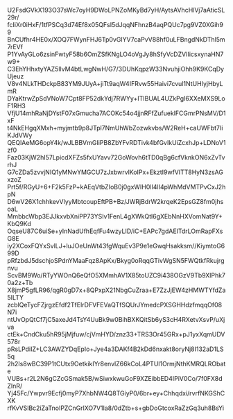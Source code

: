 U2FsdGVkX193O37sWc7oyH9DWoLPNZoMKyBd7yH/AytsAVhcHlVj7aAticSL29r/
fcIiXr0iHxF/1tfPSCq3d74Ef8x05QFsI5dJqqNFhnzB4aqPQUc7pg9VZ0XGih99
BnCUfhr4HE0x/XOQ7FWynFHJ6Tp0vGIYV7caPvV88hf0uLFBngdNkDThl5m7rEVf
P1YvAyGLo6zsinFwtyF58b6OmZSfKNgLO4oVgJy8hSfyVcDZVIIicsxynaHN7w9+
C3EhYHhxtyYAZ5llvM4btLwgNwH/G7/3DUhKqpzW33NvuhjiOhh9K9KCqDyUjeuz
V8v4NLkTHDckpB83YM9JUyA+jiTt9aqW4IFRvw55Haivi7cvul1NtUHIyjHbyLmR
DYaKtrwZpSdVNoW7Cpt8FP52dkYdj7RWYy+ITIBUAL4UZkPgI6XXeMXS9LoF1RH3
VfjU14mhRaNjDYstF07xGmucha7ACOKc54o4jjnRFfZufueklFCGmrPNsMV/D1xF
t4NkEHgqXMxh+myjmtb9p8JTpl7NmUhWbZozwkvbs/W2ReH+caUWFbt7IiKJdVWy
QEQlAeMG6opY4k/wJLBBVmGIiPB8ZbYFvRDTivk4bfGvIkUiZcxhJp+LDNoV1zf0
Faz03KjW2hI57LpicdXFZs5fxUYavv72GoWovh6tTD0qBg6cfVknkON6xZvTvrhJ
G7cZDa5zvvjNIQ1yMNwYMGCU7zJxbwrvlKoIPx+EkztI9wfVlTT8HyN3zsAGxzoZ
Prt5f/RGyU+6+F2k5FzP+kAEqVtbZIoB0j0gxWIH0lI4lI4pWhMdVMTPvCxJ2hpN
D6wV26X1chhkevVlyyMbtcoupEftPB+Bz/JWRjBdrW2krqeK2EpsGZ8fm0jhsoaL
MmbbcWbp3EJJkxvbXniPP73YSIv1FenL4gXWkQtl6gXEbNnHXVomNat9Y+KbQ9Kd
OqseU87C6uiSe+yInNadUfhEqfFu4wzyLID/iC+EAPc7gdAEITdrLOmRapFXsG8E
iy2XCoxFQYxSvlLJ+luJOeUnWt43fgWquEv3P9e1eGwqHsakksm//KiymtoG699D
pRfzbdJ5dschjoSPdnYMaaFqz8ApKx/Bkyg0oRqqGTivWgSN5FWQtkfRkujrgnvu
ScvBM9Wo/RTyYWOnQ6eQfO5XMmhAV1X85toUZC9i438OGzV9Tb9XlPhk70a2z+Tb
X8jmP5gfLR96/qgR0gD7x+8QPxpX21NbgCuZraa+E7ZzJjEW4zHMWTYfdZa5ILTY
zcblQeTycFZjrgzEfdf2TfElrDFVFEVaQTfSQUrJYmedcPXSGHHdzfmqqOf08N7i
ntUvOpQtCf7jC5axeJd4TsY4UuBk9w0BihBXKQitSb6yS3cH4RXetvXsvP/uXjva
ctEk+CndCku5hR95jMjfuw/cjVmHYD/znz33+TRS3Or45GRx+pJ1yxXqmUDV578r
pRsLPdiIZ+LC3AWZYDqEpIo+Jye4a3DAKf4B2kDd6nxakt8oryNj8I132aD1LS5q
2h2Is8wBC39P1tCUtx9OetkikIYr8envlZ66kCoL4PTUl1OrmjNthKMRQLRObate
VUBs+r2L2N6gCZcGSmak5B/wSiwxkwuGoF9XZEibbED4IPiV0Co/7f0FX8dZlnR/
Yj45Fc/Ywpvr9Ecfj0myP7XhbNW4Q8TGiyP0/6br+ey+Chhqdxi/rvrfNKGShCXK
rfKvVSlBc2iZaTnoIPZCnGrlXO7V1la8/0dZtb+s+gbDoGtcoxRaZzGq3uh8BsYi
